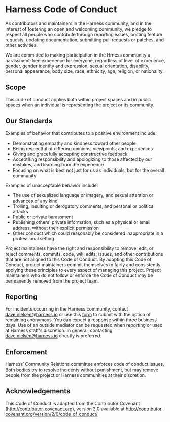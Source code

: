# Harness Code of Conduct

As contributors and maintainers in the Harness community, and in the interest of fostering an open and welcoming community, we pledge to respect all people who contribute through reporting issues, posting feature requests, updating documentation, submitting pull requests or patches, and other activities.

We are committed to making participation in the Hrness community a harassment-free experience for everyone, regardless of level of experience, gender, gender identity and expression, sexual orientation, disability, personal appearance, body size, race, ethnicity, age, religion, or nationality.

## Scope
This code of conduct applies both within project spaces and in public spaces when an individual is representing the project or its community.

## Our Standards
Examples of behavior that contributes to a positive environment include:
- Demonstrating empathy and kindness toward other people
- Being respectful of differing opinions, viewpoints, and experiences
- Giving and gracefully accepting constructive feedback
- Acceptßing responsibility and apologizing to those affected by our mistakes, and learning from the experience
- Focusing on what is best not just for us as individuals, but for the overall community

Examples of unacceptable behavior include:
- The use of sexualized language or imagery, and sexual attention or advances of any kind
- Trolling, insulting or derogatory comments, and personal or political attacks
- Public or private harassment
- Publishing others' private information, such as a physical or email address, without their explicit permission
- Other conduct which could reasonably be considered inappropriate in a professional setting

Project maintainers have the right and responsibility to remove, edit, or reject comments, commits, code, wiki edits, issues, and other contributions that are not aligned to this Code of Conduct. By adopting this Code of Conduct, project maintainers commit themselves to fairly and consistently applying these principles to every aspect of managing this project. Project maintainers who do not follow or enforce the Code of Conduct may be permanently removed from the project team.

## Reporting
For incidents occurring in the Harness community, contact dave.nielsen@harness.io or use this [form](https://docs.google.com/forms/d/e/1FAIpQLSezbICGabREywwpLauIJz68OrBxAjimiFt3SrxK9qnaxF8SzQ/viewform?usp=sf_link) to submit with the option of remaining anonymous. You can expect a response within three business days. Use of an outside mediator can be requested when reporting or used at Harness staff's discretion. In general, contacting dave.nielsen@harness.io directly is preferred.

## Enforcement
Harness’ Community Relations committee enforces code of conduct issues. Both bodies try to resolve incidents without punishment, but may remove people from the project or Harness communities at their discretion.

## Acknowledgements
This Code of Conduct is adapted from the Contributor Covenant (http://contributor-covenant.org), version 2.0 available at http://contributor-covenant.org/version/2/0/code_of_conduct/

